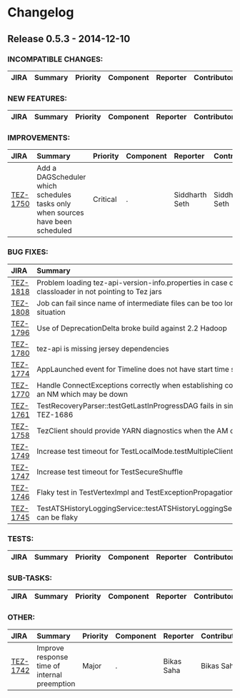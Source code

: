 
<!---
# Licensed to the Apache Software Foundation (ASF) under one
# or more contributor license agreements.  See the NOTICE file
# distributed with this work for additional information
# regarding copyright ownership.  The ASF licenses this file
# to you under the Apache License, Version 2.0 (the
# "License"); you may not use this file except in compliance
# with the License.  You may obtain a copy of the License at
#
#     http://www.apache.org/licenses/LICENSE-2.0
#
# Unless required by applicable law or agreed to in writing, software
# distributed under the License is distributed on an "AS IS" BASIS,
# WITHOUT WARRANTIES OR CONDITIONS OF ANY KIND, either express or implied.
# See the License for the specific language governing permissions and
# limitations under the License.
-->
# Changelog

## Release 0.5.3 - 2014-12-10

### INCOMPATIBLE CHANGES:

| JIRA | Summary | Priority | Component | Reporter | Contributor |
|:---- |:---- | :--- |:---- |:---- |:---- |


### NEW FEATURES:

| JIRA | Summary | Priority | Component | Reporter | Contributor |
|:---- |:---- | :--- |:---- |:---- |:---- |


### IMPROVEMENTS:

| JIRA | Summary | Priority | Component | Reporter | Contributor |
|:---- |:---- | :--- |:---- |:---- |:---- |
| [TEZ-1750](https://issues.apache.org/jira/browse/TEZ-1750) | Add a DAGScheduler which schedules tasks only when sources have been scheduled |  Critical | . | Siddharth Seth | Siddharth Seth |


### BUG FIXES:

| JIRA | Summary | Priority | Component | Reporter | Contributor |
|:---- |:---- | :--- |:---- |:---- |:---- |
| [TEZ-1818](https://issues.apache.org/jira/browse/TEZ-1818) | Problem loading tez-api-version-info.properties in case current context classloader in not pointing to Tez jars |  Major | . | Johannes Zillmann | Johannes Zillmann |
| [TEZ-1808](https://issues.apache.org/jira/browse/TEZ-1808) | Job can fail since name of intermediate files can be too long in specific situation |  Major | . | Tsuyoshi Ozawa | Tsuyoshi Ozawa |
| [TEZ-1796](https://issues.apache.org/jira/browse/TEZ-1796) | Use of DeprecationDelta broke build against 2.2 Hadoop |  Blocker | . | Bikas Saha | Siddharth Seth |
| [TEZ-1780](https://issues.apache.org/jira/browse/TEZ-1780) | tez-api is missing jersey dependencies |  Blocker | . | Hitesh Shah | Hitesh Shah |
| [TEZ-1774](https://issues.apache.org/jira/browse/TEZ-1774) | AppLaunched event for Timeline does not have start time set |  Trivial | . | Hitesh Shah | Hitesh Shah |
| [TEZ-1770](https://issues.apache.org/jira/browse/TEZ-1770) | Handle ConnectExceptions correctly when establishing connections to an NM which may be down |  Critical | . | Siddharth Seth | Siddharth Seth |
| [TEZ-1761](https://issues.apache.org/jira/browse/TEZ-1761) | TestRecoveryParser::testGetLastInProgressDAG fails in similar manner to TEZ-1686 |  Major | . | Hitesh Shah | Jeff Zhang |
| [TEZ-1758](https://issues.apache.org/jira/browse/TEZ-1758) | TezClient should provide YARN diagnostics when the AM crashes |  Major | . | Bikas Saha | Bikas Saha |
| [TEZ-1749](https://issues.apache.org/jira/browse/TEZ-1749) | Increase test timeout for TestLocalMode.testMultipleClientsWithSession |  Major | . | Rajesh Balamohan | Rajesh Balamohan |
| [TEZ-1747](https://issues.apache.org/jira/browse/TEZ-1747) | Increase test timeout for TestSecureShuffle |  Major | . | Rajesh Balamohan | Rajesh Balamohan |
| [TEZ-1746](https://issues.apache.org/jira/browse/TEZ-1746) | Flaky test in TestVertexImpl and TestExceptionPropagation |  Major | . | Jeff Zhang | Jeff Zhang |
| [TEZ-1745](https://issues.apache.org/jira/browse/TEZ-1745) | TestATSHistoryLoggingService::testATSHistoryLoggingServiceShutdown can be flaky |  Major | . | Hitesh Shah | Hitesh Shah |


### TESTS:

| JIRA | Summary | Priority | Component | Reporter | Contributor |
|:---- |:---- | :--- |:---- |:---- |:---- |


### SUB-TASKS:

| JIRA | Summary | Priority | Component | Reporter | Contributor |
|:---- |:---- | :--- |:---- |:---- |:---- |


### OTHER:

| JIRA | Summary | Priority | Component | Reporter | Contributor |
|:---- |:---- | :--- |:---- |:---- |:---- |
| [TEZ-1742](https://issues.apache.org/jira/browse/TEZ-1742) | Improve response time of internal preemption |  Major | . | Bikas Saha | Bikas Saha |



